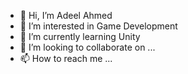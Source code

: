 - 👋 Hi, I’m Adeel Ahmed
- 👀 I’m interested in Game Development
- 🌱 I’m currently learning Unity
- 💞️ I’m looking to collaborate on ...
- 📫 How to reach me ...

<!---
AdeeLGondaL/AdeeLGondaL is a ✨ special ✨ repository because its `README.md` (this file) appears on your GitHub profile.
You can click the Preview link to take a look at your changes.
--->
